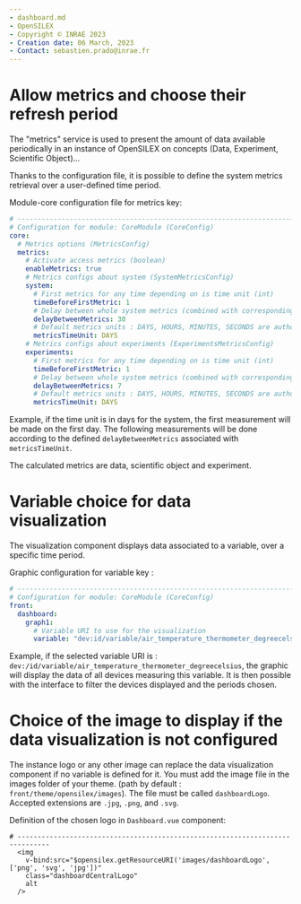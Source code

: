 ```yaml
---
- dashboard.md
- OpenSILEX
- Copyright © INRAE 2023
- Creation date: 06 March, 2023
- Contact: sebastien.prado@inrae.fr
---
```


# Allow metrics and choose their refresh period

The "metrics" service is used to present the amount of data available periodically in an instance of OpenSILEX on concepts (Data, Experiment, Scientific Object)...

Thanks to the configuration file, it is possible to define the system metrics retrieval over a user-defined time period.

Module-core configuration file for metrics key:

```yaml
# ------------------------------------------------------------------------------
# Configuration for module: CoreModule (CoreConfig)
core:
  # Metrics options (MetricsConfig)
  metrics:
    # Activate access metrics (boolean)
    enableMetrics: true
    # Metrics configs about system (SystemMetricsConfig)
    system:
      # First metrics for any time depending on is time unit (int)
      timeBeforeFirstMetric: 1
      # Delay between whole system metrics (combined with corresponding TimeUnit) (int)
      delayBetweenMetrics: 30
      # Default metrics units : DAYS, HOURS, MINUTES, SECONDS are authorized (String)
      metricsTimeUnit: DAYS
    # Metrics configs about experiments (ExperimentsMetricsConfig)
    experiments:
      # First metrics for any time depending on is time unit (int)
      timeBeforeFirstMetric: 1
      # Delay between whole system metrics (combined with corresponding TimeUnit) (int)
      delayBetweenMetrics: 7
      # Default metrics units : DAYS, HOURS, MINUTES, SECONDS are authorized (String)
      metricsTimeUnit: DAYS
```

Example, if the time unit is in days for the system, the first measurement will be made on the first day.
The following measurements will be done according to the defined `delayBetweenMetrics` associated with `metricsTimeUnit`.

The calculated metrics are data, scientific object and experiment.

# Variable choice for data visualization

The visualization component displays data associated to a variable, over a specific time period.

Graphic configuration for variable key :

```yaml
# ------------------------------------------------------------------------------
# Configuration for module: CoreModule (CoreConfig)
front:
  dashboard:
    graph1:
      # Variable URI to use for the visualization
      variable: "dev:id/variable/air_temperature_thermometer_degreecelsius"
```

Example, if the selected variable URI is : `dev:/id/variable/air_temperature_thermometer_degreecelsius`, the graphic will display the data of all devices measuring this variable.
It is then possible with the interface to filter the devices displayed and the periods chosen.

# Choice of the image to display if the data visualization is not configured

The instance logo or any other image can replace the data visualization component if no variable is defined for it.
You must add the image file in the images folder of your theme. (path by default : `front/theme/opensilex/images`).
The file must be called `dashboardLogo`. Accepted extensions are `.jpg`, `.png`, and `.svg`.


Definition of the chosen logo in `Dashboard.vue` component:

```Dashboard.vue
# ------------------------------------------------------------------------------
  <img
    v-bind:src="$opensilex.getResourceURI('images/dashboardLogo', ['png', 'svg', 'jpg'])"
    class="dashboardCentralLogo"
    alt
  />
```

